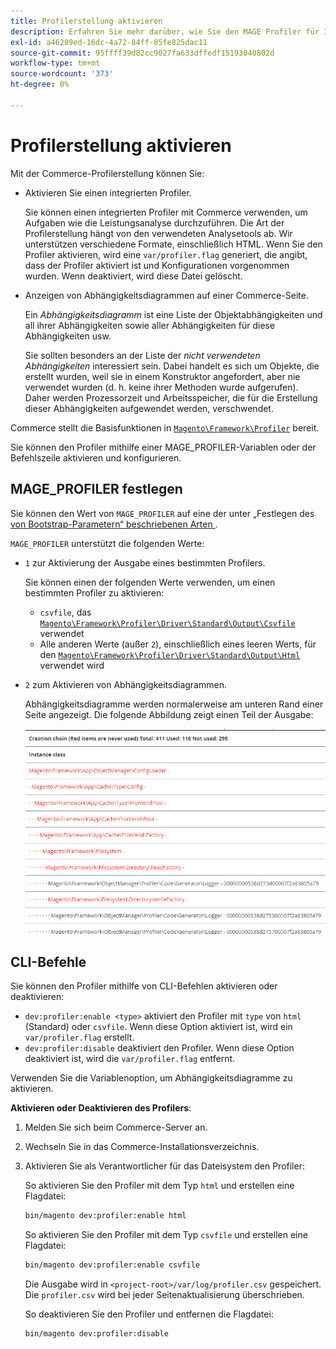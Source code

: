 ```yaml
---
title: Profilerstellung aktivieren
description: Erfahren Sie mehr darüber, wie Sie den MAGE Profiler für Ihre Analyse-Tools aktivieren.
exl-id: a46289ed-16dc-4a72-84ff-85fe825dac11
source-git-commit: 95ffff39d82cc9027fa633dffedf15193040802d
workflow-type: tm+mt
source-wordcount: '373'
ht-degree: 0%

---
```


# Profilerstellung aktivieren

Mit der Commerce-Profilerstellung können Sie:

- Aktivieren Sie einen integrierten Profiler.

  Sie können einen integrierten Profiler mit Commerce verwenden, um Aufgaben wie die Leistungsanalyse durchzuführen. Die Art der Profilerstellung hängt von den verwendeten Analysetools ab. Wir unterstützen verschiedene Formate, einschließlich HTML. Wenn Sie den Profiler aktivieren, wird eine `var/profiler.flag` generiert, die angibt, dass der Profiler aktiviert ist und Konfigurationen vorgenommen wurden. Wenn deaktiviert, wird diese Datei gelöscht.

- Anzeigen von Abhängigkeitsdiagrammen auf einer Commerce-Seite.

  Ein _Abhängigkeitsdiagramm_ ist eine Liste der Objektabhängigkeiten und all ihrer Abhängigkeiten sowie aller Abhängigkeiten für diese Abhängigkeiten usw.

  Sie sollten besonders an der Liste der _nicht verwendeten Abhängigkeiten_ interessiert sein. Dabei handelt es sich um Objekte, die erstellt wurden, weil sie in einem Konstruktor angefordert, aber nie verwendet wurden (d. h. keine ihrer Methoden wurde aufgerufen). Daher werden Prozessorzeit und Arbeitsspeicher, die für die Erstellung dieser Abhängigkeiten aufgewendet werden, verschwendet.

Commerce stellt die Basisfunktionen in [`Magento\Framework\Profiler`][profiler] bereit.

Sie können den Profiler mithilfe einer MAGE_PROFILER-Variablen oder der Befehlszeile aktivieren und konfigurieren.

## MAGE_PROFILER festlegen

Sie können den Wert von `MAGE_PROFILER` auf eine der unter „Festlegen des [ von Bootstrap-Parametern“ beschriebenen Arten ](../bootstrap/set-parameters.md).

`MAGE_PROFILER` unterstützt die folgenden Werte:

- `1` zur Aktivierung der Ausgabe eines bestimmten Profilers.

  Sie können einen der folgenden Werte verwenden, um einen bestimmten Profiler zu aktivieren:

   - `csvfile`, das [`Magento\Framework\Profiler\Driver\Standard\Output\Csvfile`][csvfile] verwendet
   - Alle anderen Werte (außer `2`), einschließlich eines leeren Werts, für den [`Magento\Framework\Profiler\Driver\Standard\Output\Html`][html] verwendet wird

- `2` zum Aktivieren von Abhängigkeitsdiagrammen.

  Abhängigkeitsdiagramme werden normalerweise am unteren Rand einer Seite angezeigt. Die folgende Abbildung zeigt einen Teil der Ausgabe:

  ![Abhängigkeitsdiagramme](../../assets/configuration/depend-graphs.png)

## CLI-Befehle

Sie können den Profiler mithilfe von CLI-Befehlen aktivieren oder deaktivieren:

- `dev:profiler:enable <type>` aktiviert den Profiler mit `type` von `html` (Standard) oder `csvfile`. Wenn diese Option aktiviert ist, wird ein `var/profiler.flag` erstellt.
- `dev:profiler:disable` deaktiviert den Profiler. Wenn diese Option deaktiviert ist, wird die `var/profiler.flag` entfernt.

Verwenden Sie die Variablenoption, um Abhängigkeitsdiagramme zu aktivieren.

**Aktivieren oder Deaktivieren des Profilers**:

1. Melden Sie sich beim Commerce-Server an.
1. Wechseln Sie in das Commerce-Installationsverzeichnis.
1. Aktivieren Sie als Verantwortlicher für das Dateisystem den Profiler:

   So aktivieren Sie den Profiler mit dem Typ `html` und erstellen eine Flagdatei:

   ```bash
   bin/magento dev:profiler:enable html
   ```

   So aktivieren Sie den Profiler mit dem Typ `csvfile` und erstellen eine Flagdatei:

   ```bash
   bin/magento dev:profiler:enable csvfile
   ```

   Die Ausgabe wird in `<project-root>/var/log/profiler.csv` gespeichert. Die `profiler.csv` wird bei jeder Seitenaktualisierung überschrieben.

   So deaktivieren Sie den Profiler und entfernen die Flagdatei:

   ```bash
   bin/magento dev:profiler:disable
   ```

<!-- link definitions -->

[csvfile]: https://github.com/magento/magento2/blob/2.4/lib/internal/Magento/Framework/Profiler/Driver/Standard/Output/Csvfile.php
[html]: https://github.com/magento/magento2/blob/2.4/lib/internal/Magento/Framework/Profiler/Driver/Standard/Output/Html.php
[profiler]: https://github.com/magento/magento2/blob/2.4/lib/internal/Magento/Framework/Profiler.php
